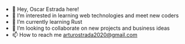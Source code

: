 - 👋 Hey, Oscar Estrada here!
- 👀 I’m interested in learning web technologies and meet new coders
- 🌱 I’m currently learning Rust
- 💞️ I’m looking to collaborate on new projects and business ideas
- 📫 How to reach me arturostrada2020@gmail.com

<!---
OscarStrada/OscarStrada is a ✨ special ✨ repository because its `README.md` (this file) appears on your GitHub profile.
You can click the Preview link to take a look at your changes.
--->
